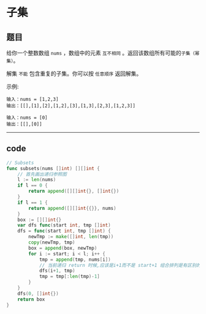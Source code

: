 # 子集

## 题目

给你一个整数数组 `nums` ，数组中的元素 `互不相同` 。返回该数组所有可能的`子集（幂集）`。

解集 `不能` 包含重复的子集。你可以按 `任意顺序` 返回解集。

示例:

```text
输入：nums = [1,2,3]
输出：[[],[1],[2],[1,2],[3],[1,3],[2,3],[1,2,3]]

输入：nums = [0]
输出：[[],[0]]
```

---

## code

```go
// Subsets
func subsets(nums []int) [][]int {
	// 首先画出递归参照图
	l := len(nums)
	if l == 0 {
		return append([][]int{}, []int{})
	}
	if l == 1 {
		return append([][]int{{}}, nums)
	}
	box := [][]int{}
	var dfs func(start int, tmp []int)
	dfs = func(start int, tmp []int) {
		newTmp := make([]int, len(tmp))
		copy(newTmp, tmp)
		box = append(box, newTmp)
		for i := start; i < l; i++ {
			tmp = append(tmp, nums[i])
			// 当前递归 return 时候,应该是i+1而不是 start+1 组合排列是有区别的
			dfs(i+1, tmp)
			tmp = tmp[:len(tmp)-1]
		}
	}
	dfs(0, []int{})
	return box
}
```
